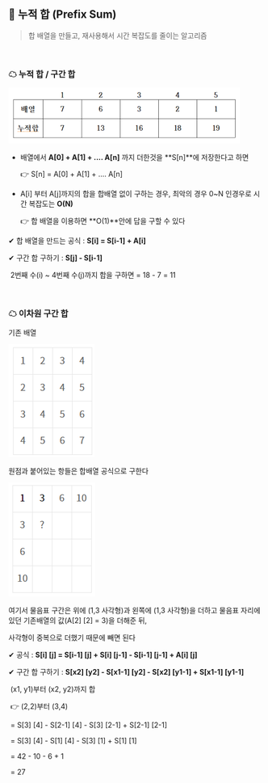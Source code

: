 ## 🧊 누적 합 (Prefix Sum)

> 합 배열을 만들고, 재사용해서 시간 복잡도를 줄이는 알고리즘

<br>

### ☁ 누적 합 / 구간 합

![01](README.assets/01.png)

- 배열에서 **A[0] + A[1] + .... A[n]** 까지 더한것을 **S[n]**에 저장한다고 하면

  👉 S[n] = A[0] + A[1] + .... A[n] 

- A[i] 부터 A[j]까지의 합을 합배열 없이 구하는 경우, 최악의 경우 0~N 인경우로 시간 복잡도는 **O(N)**

  👉 합 배열을 이용하면 **O(1)**안에 답을 구할 수 있다

✔ 합 배열을 만드는 공식 : **S[i] = S[i-1] + A[i]**

✔ 구간 합 구하기 : **S[j] - S[i-1]**

​	2번째 수(i) ~ 4번째 수(j)까지 합을 구하면 = 18 - 7 = 11

<br>

### ☁ 이차원 구간 합

기존 배열

![image-20230506160207200](README.assets/image-20230506160207200.png)

원점과 붙어있는 항들은 합배열 공식으로 구한다

![image-20230506160244772](README.assets/image-20230506160244772.png)

여기서 물음표 구간은 위에 (1,3 사각형)과 왼쪽에 (1,3 사각형)을 더하고 물음표 자리에 있던 기존배열의 값(A[2] [2] = 3)을 더해준 뒤, 

사각형이 중복으로 더했기 때문에 빼면 된다

✔ 공식 : **S[i] [j] = S[i-1] [j] + S[i] [j-1] - S[i-1] [j-1] + A[i] [j]**

✔ 구간 합 구하기 : **S[x2] [y2] - S[x1-1] [y2] - S[x2] [y1-1] + S[x1-1] [y1-1]**

​	(x1, y1)부터 (x2, y2)까지 합

​	👉 (2,2)부터 (3,4) 

​		= S[3] [4] - S[2-1] [4] - S[3] [2-1] + S[2-1] [2-1]

​		= S[3] [4] - S[1] [4] - S[3] [1] + S[1] [1]

​		= 42 - 10 - 6 + 1 

​		= 27
